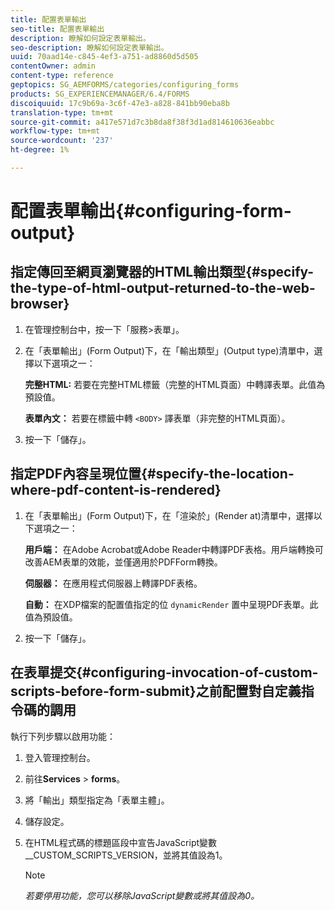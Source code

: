 ```yaml
---
title: 配置表單輸出
seo-title: 配置表單輸出
description: 瞭解如何設定表單輸出。
seo-description: 瞭解如何設定表單輸出。
uuid: 70aad14e-c845-4ef3-a751-ad8860d5d505
contentOwner: admin
content-type: reference
geptopics: SG_AEMFORMS/categories/configuring_forms
products: SG_EXPERIENCEMANAGER/6.4/FORMS
discoiquuid: 17c9b69a-3c6f-47e3-a828-841bb90eba8b
translation-type: tm+mt
source-git-commit: a417e571d7c3b8da8f38f3d1ad814610636eabbc
workflow-type: tm+mt
source-wordcount: '237'
ht-degree: 1%

---
```



# 配置表單輸出{#configuring-form-output}

## 指定傳回至網頁瀏覽器的HTML輸出類型{#specify-the-type-of-html-output-returned-to-the-web-browser}

1. 在管理控制台中，按一下「服務>表單」。
1. 在「表單輸出」(Form Output)下，在「輸出類型」(Output type)清單中，選擇以下選項之一：

   **完整HTML:** 若要在完整HTML標籤（完整的HTML頁面）中轉譯表單。此值為預設值。

   **表單內文：** 若要在標籤中轉 `<BODY>` 譯表單（非完整的HTML頁面）。

1. 按一下「儲存」。

## 指定PDF內容呈現位置{#specify-the-location-where-pdf-content-is-rendered}

1. 在「表單輸出」(Form Output)下，在「渲染於」(Render at)清單中，選擇以下選項之一：

   **用戶端：** 在Adobe Acrobat或Adobe Reader中轉譯PDF表格。用戶端轉換可改善AEM表單的效能，並僅適用於PDFForm轉換。

   **伺服器：** 在應用程式伺服器上轉譯PDF表格。

   **自動：** 在XDP檔案的配置值指定的位 `dynamicRender` 置中呈現PDF表單。此值為預設值。

1. 按一下「儲存」。

## 在表單提交{#configuring-invocation-of-custom-scripts-before-form-submit}之前配置對自定義指令碼的調用

執行下列步驟以啟用功能：

1. 登入管理控制台。
1. 前往&#x200B;**Services** > **forms**。
1. 將「輸出」類型指定為「表單主體」。
1. 儲存設定。
1. 在HTML程式碼的標題區段中宣告JavaScript變數__CUSTOM_SCRIPTS_VERSION，並將其值設為1。

   >[!NOTE]
   >
   >*若要停用功能，您可以移除JavaScript變數或將其值設為0。*

